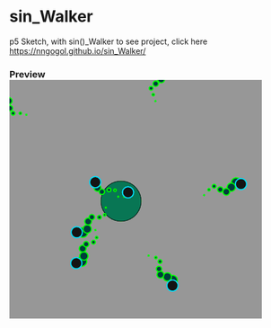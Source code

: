 # sin_Walker
p5  Sketch, with sin()_Walker
to see project, click here https://nngogol.github.io/sin_Walker/
###
###
### Preview ![lol, watch](https://github.com/nngogol/sin_Walker/blob/master/prev.gif?raw=true)
